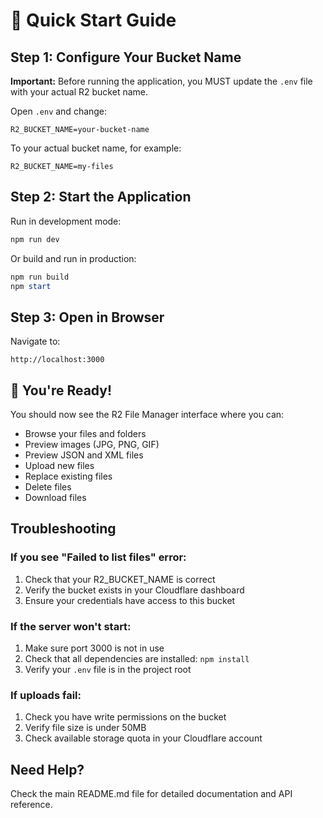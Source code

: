 # 🚀 Quick Start Guide

## Step 1: Configure Your Bucket Name

**Important:** Before running the application, you MUST update the `.env` file with your actual R2 bucket name.

Open `.env` and change:
```env
R2_BUCKET_NAME=your-bucket-name
```

To your actual bucket name, for example:
```env
R2_BUCKET_NAME=my-files
```

## Step 2: Start the Application

Run in development mode:
```powershell
npm run dev
```

Or build and run in production:
```powershell
npm run build
npm start
```

## Step 3: Open in Browser

Navigate to:
```
http://localhost:3000
```

## 🎉 You're Ready!

You should now see the R2 File Manager interface where you can:
- Browse your files and folders
- Preview images (JPG, PNG, GIF)
- Preview JSON and XML files
- Upload new files
- Replace existing files
- Delete files
- Download files

## Troubleshooting

### If you see "Failed to list files" error:
1. Check that your R2_BUCKET_NAME is correct
2. Verify the bucket exists in your Cloudflare dashboard
3. Ensure your credentials have access to this bucket

### If the server won't start:
1. Make sure port 3000 is not in use
2. Check that all dependencies are installed: `npm install`
3. Verify your `.env` file is in the project root

### If uploads fail:
1. Check you have write permissions on the bucket
2. Verify file size is under 50MB
3. Check available storage quota in your Cloudflare account

## Need Help?

Check the main README.md file for detailed documentation and API reference.
